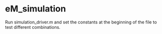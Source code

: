 # eM_simulation


Run simulation_driver.m and set the constants at the beginning of the file to test different combinations. 

